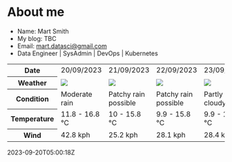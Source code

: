 # About me

- Name: Mart Smith
- My blog: TBC
- Email: [mart.datasci@gmail.com](mailto:mart.datasci6@gmail.com)
- Data Engineer | SysAdmin | DevOps | Kubernetes


<table>
    <tr>
        <th>Date</th>
        <td>20/09/2023</td><td>21/09/2023</td><td>22/09/2023</td><td>23/09/2023</td><td>24/09/2023</td><td>25/09/2023</td><td>26/09/2023</td>
    </tr>
    <tr>
        <th>Weather</th>
        <td><img src="https://cdn.weatherapi.com/weather/64x64/day/302.png"/></td><td><img src="https://cdn.weatherapi.com/weather/64x64/day/176.png"/></td><td><img src="https://cdn.weatherapi.com/weather/64x64/day/176.png"/></td><td><img src="https://cdn.weatherapi.com/weather/64x64/day/116.png"/></td><td><img src="https://cdn.weatherapi.com/weather/64x64/day/176.png"/></td><td><img src="https://cdn.weatherapi.com/weather/64x64/day/113.png"/></td><td><img src="https://cdn.weatherapi.com/weather/64x64/day/113.png"/></td>
    </tr>
    <tr>
        <th>Condition</th>
        <td width="200px">Moderate rain</td><td width="200px">Patchy rain possible</td><td width="200px">Patchy rain possible</td><td width="200px">Partly cloudy</td><td width="200px">Patchy rain possible</td><td width="200px">Sunny</td><td width="200px">Sunny</td>
    </tr>
    <tr>
        <th>Temperature</th>
        <td>11.8 -  16.8 °C</td><td>10 -  15.8 °C</td><td>9.9 -  15.8 °C</td><td>9.9 -  15.2 °C</td><td>10.3 -  16.5 °C</td><td>14.3 -  18.6 °C</td><td>13.4 -  16.6 °C</td>
    </tr>
    <tr>
        <th>Wind</th>
        <td>42.8 kph</td><td>25.2 kph</td><td>28.1 kph</td><td>28.4 kph</td><td>27 kph</td><td>26.6 kph</td><td>20.9 kph</td>
    </tr>
</table>


2023-09-20T05:00:18Z

